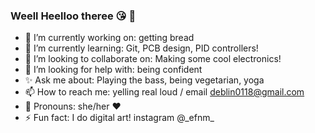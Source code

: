 ### Weell Heelloo theree 😘 👋

<!--
**Deboru/Deboru** is a ✨ _special_ ✨ repository because its `README.md` (this file) appears on your GitHub profile.

Here are some ideas to get you started: -->

- 🍞 I’m currently working on: getting bread 
- 🌱 I’m currently learning: Git, PCB design, PID controllers!
- 👯 I’m looking to collaborate on: Making some cool electronics! 
- 🤔 I’m looking for help with: being confident
- ✨ Ask me about: Playing the bass, being vegetarian, yoga
- 📫 How to reach me: yelling real loud / email deblin0118@gmail.com
- 👒 Pronouns: she/her ❤
- ⚡ Fun fact: I do digital art! instagram @\_efnm_

